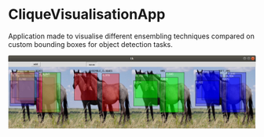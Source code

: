 # CliqueVisualisationApp

Application made to visualise different ensembling techniques compared on custom bounding boxes for object detection tasks.

![alt text](https://github.com/AdamJochna/CliqueVisualisationApp/blob/master/cliqueapp/img.png)
